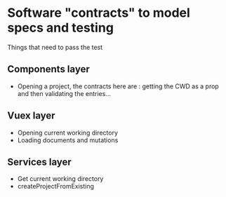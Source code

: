# Software "contracts" to model specs and testing
Things that need to pass the test

## Components layer
- Opening a project, the contracts here are : getting the CWD as a prop and then validating the entries...

## Vuex layer
- Opening current working directory
- Loading documents and mutations


## Services layer
- Get current working directory
- createProjectFromExisting
